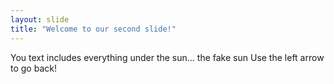 ```yaml
---
layout: slide
title: "Welcome to our second slide!"
---
```

You text includes everything under the sun... the fake sun
Use the left arrow to go back!
